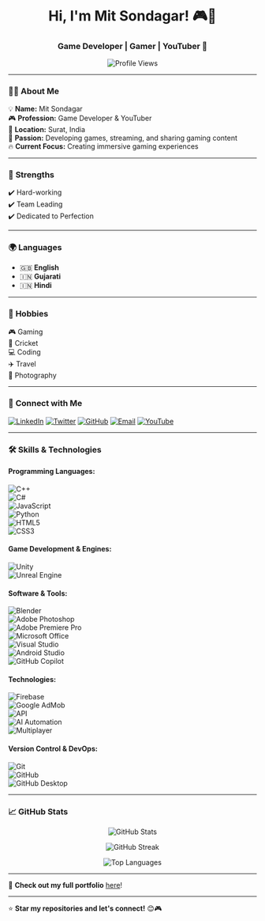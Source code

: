 <h1 align="center">Hi, I'm Mit Sondagar! 🎮🚀</h1>  
<h3 align="center">Game Developer | Gamer | YouTuber 🎥</h3>  

<p align="center">
  <img src="https://komarev.com/ghpvc/?username=SondagarMit&label=Profile%20Views&color=0e75b6&style=flat" alt="Profile Views" />
</p>

---

### 👨‍💻 **About Me**  
💡 **Name:** Mit Sondagar  
🎮 **Profession:** Game Developer & YouTuber  
📍 **Location:** Surat, India  
🎯 **Passion:** Developing games, streaming, and sharing gaming content  
🔥 **Current Focus:** Creating immersive gaming experiences  

---

### 💪 **Strengths**  
✔️ Hard-working  
✔️ Team Leading  
✔️ Dedicated to Perfection  

---

### 🌍 **Languages**  
- 🇬🇧 **English**  
- 🇮🇳 **Gujarati**  
- 🇮🇳 **Hindi**  

---

### 🎯 **Hobbies**  
🎮 Gaming  
🏏 Cricket  
💻 Coding  
✈️ Travel  
📸 Photography  

---

### 🔗 **Connect with Me**  
<p align="left">
<a href="https://www.linkedin.com/in/mit-sondagar/" target="blank"><img align="center" src="https://img.shields.io/badge/LinkedIn-0077B5?style=for-the-badge&logo=linkedin&logoColor=white" alt="LinkedIn" /></a>
<a href="https://x.com/MitSondagar" target="blank"><img align="center" src="https://img.shields.io/badge/Twitter-1DA1F2?style=for-the-badge&logo=twitter&logoColor=white" alt="Twitter" /></a>
<a href="https://github.com/SondagarMit" target="blank"><img align="center" src="https://img.shields.io/badge/GitHub-181717?style=for-the-badge&logo=github&logoColor=white" alt="GitHub" /></a>
<a href="mailto:sondagarmit@example.com" target="blank"><img align="center" src="https://img.shields.io/badge/Email-D14836?style=for-the-badge&logo=gmail&logoColor=white" alt="Email" /></a>
<a href="https://www.youtube.com/@GamingWithMitOfficial" target="blank"><img align="center" src="https://img.shields.io/badge/YouTube-FF0000?style=for-the-badge&logo=youtube&logoColor=white" alt="YouTube" /></a>
</p>

---

### 🛠 **Skills & Technologies**  

#### **Programming Languages:**  
![C++](https://img.shields.io/badge/C++-00599C?style=for-the-badge&logo=cplusplus&logoColor=white)  
![C#](https://img.shields.io/badge/C%23-239120?style=for-the-badge&logo=c-sharp&logoColor=white)  
![JavaScript](https://img.shields.io/badge/JavaScript-F7DF1E?style=for-the-badge&logo=javascript&logoColor=black)  
![Python](https://img.shields.io/badge/Python-3776AB?style=for-the-badge&logo=python&logoColor=white)  
![HTML5](https://img.shields.io/badge/HTML5-E34F26?style=for-the-badge&logo=html5&logoColor=white)  
![CSS3](https://img.shields.io/badge/CSS3-1572B6?style=for-the-badge&logo=css3&logoColor=white)  

#### **Game Development & Engines:**  
![Unity](https://img.shields.io/badge/Unity-100000?style=for-the-badge&logo=unity&logoColor=white)  
![Unreal Engine](https://img.shields.io/badge/Unreal%20Engine-313131?style=for-the-badge&logo=unrealengine&logoColor=white)  

#### **Software & Tools:**  
![Blender](https://img.shields.io/badge/Blender-F5792A?style=for-the-badge&logo=blender&logoColor=white)  
![Adobe Photoshop](https://img.shields.io/badge/Adobe%20Photoshop-31A8FF?style=for-the-badge&logo=adobephotoshop&logoColor=white)  
![Adobe Premiere Pro](https://img.shields.io/badge/Adobe%20Premiere%20Pro-9999FF?style=for-the-badge&logo=adobepremierepro&logoColor=white)  
![Microsoft Office](https://img.shields.io/badge/Microsoft%20Office-D83B01?style=for-the-badge&logo=microsoftoffice&logoColor=white)  
![Visual Studio](https://img.shields.io/badge/Visual%20Studio-5C2D91?style=for-the-badge&logo=visualstudio&logoColor=white)  
![Android Studio](https://img.shields.io/badge/Android%20Studio-3DDC84?style=for-the-badge&logo=androidstudio&logoColor=white)  
![GitHub Copilot](https://img.shields.io/badge/GitHub%20Copilot-5C2D91?style=for-the-badge&logo=github&logoColor=white)  

#### **Technologies:**  
![Firebase](https://img.shields.io/badge/Firebase-FFCA28?style=for-the-badge&logo=firebase&logoColor=white)  
![Google AdMob](https://img.shields.io/badge/Google%20AdMob-EA4335?style=for-the-badge&logo=googleads&logoColor=white)  
![API](https://img.shields.io/badge/API-0089D6?style=for-the-badge&logo=api&logoColor=white)  
![AI Automation](https://img.shields.io/badge/AI%20Automation-FF69B4?style=for-the-badge&logo=artificialintelligence&logoColor=white)  
![Multiplayer](https://img.shields.io/badge/Multiplayer-FF69B4?style=for-the-badge&logo=multiplayer&logoColor=white)  

#### **Version Control & DevOps:**  
![Git](https://img.shields.io/badge/Git-F05032?style=for-the-badge&logo=git&logoColor=white)  
![GitHub](https://img.shields.io/badge/GitHub-181717?style=for-the-badge&logo=github&logoColor=white)  
![GitHub Desktop](https://img.shields.io/badge/GitHub%20Desktop-7B42BC?style=for-the-badge&logo=github&logoColor=white)  

---

### 📈 **GitHub Stats**  
<p align="center">
  <img src="https://github-readme-stats.vercel.app/api?username=SondagarMit&show_icons=true&theme=radical" alt="GitHub Stats" />
</p>

<p align="center">
  <img src="https://github-readme-streak-stats.herokuapp.com/?user=SondagarMit&theme=radical" alt="GitHub Streak" />
</p>

<p align="center">
  <img src="https://github-readme-stats.vercel.app/api/top-langs/?username=SondagarMit&layout=compact&theme=radical" alt="Top Languages" />
</p>

---

📌 **Check out my full portfolio** [here](https://sondagarmit.github.io/)!  

---

⭐ **Star my repositories and let's connect!** 😊🎮  
